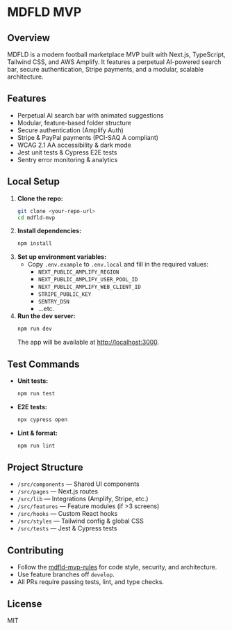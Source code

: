 # MDFLD MVP

## Overview
MDFLD is a modern football marketplace MVP built with Next.js, TypeScript, Tailwind CSS, and AWS Amplify. It features a perpetual AI-powered search bar, secure authentication, Stripe payments, and a modular, scalable architecture.

## Features
- Perpetual AI search bar with animated suggestions
- Modular, feature-based folder structure
- Secure authentication (Amplify Auth)
- Stripe & PayPal payments (PCI-SAQ A compliant)
- WCAG 2.1 AA accessibility & dark mode
- Jest unit tests & Cypress E2E tests
- Sentry error monitoring & analytics

## Local Setup
1. **Clone the repo:**
   ```bash
   git clone <your-repo-url>
   cd mdfld-mvp
   ```
2. **Install dependencies:**
   ```bash
   npm install
   ```
3. **Set up environment variables:**
   - Copy `.env.example` to `.env.local` and fill in the required values:
     - `NEXT_PUBLIC_AMPLIFY_REGION`
     - `NEXT_PUBLIC_AMPLIFY_USER_POOL_ID`
     - `NEXT_PUBLIC_AMPLIFY_WEB_CLIENT_ID`
     - `STRIPE_PUBLIC_KEY`
     - `SENTRY_DSN`
     - ...etc.
4. **Run the dev server:**
   ```bash
   npm run dev
   ```
   The app will be available at [http://localhost:3000](http://localhost:3000).

## Test Commands
- **Unit tests:**
  ```bash
  npm run test
  ```
- **E2E tests:**
  ```bash
  npx cypress open
  ```
- **Lint & format:**
  ```bash
  npm run lint
  ```

## Project Structure
- `/src/components` — Shared UI components
- `/src/pages` — Next.js routes
- `/src/lib` — Integrations (Amplify, Stripe, etc.)
- `/src/features` — Feature modules (if >3 screens)
- `/src/hooks` — Custom React hooks
- `/src/styles` — Tailwind config & global CSS
- `/src/tests` — Jest & Cypress tests

## Contributing
- Follow the [mdfld-mvp-rules](.cursor/rules/mdfld-mvp-rules.mdc) for code style, security, and architecture.
- Use feature branches off `develop`.
- All PRs require passing tests, lint, and type checks.

## License
MIT 